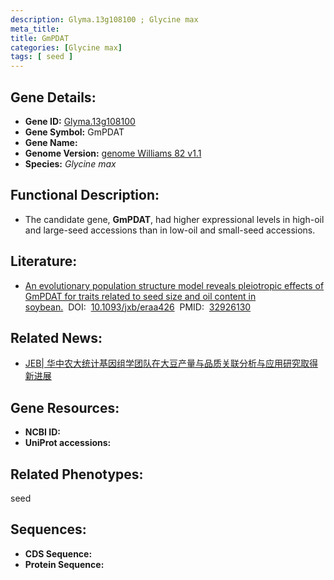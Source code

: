 ```yaml
---
description: Glyma.13g108100 ; Glycine max
meta_title:
title: GmPDAT
categories: [Glycine max]
tags: [ seed ]
---
```


## Gene Details:
- **Gene ID:**	[Glyma.13g108100]()
- **Gene Symbol:** GmPDAT
- **Gene Name:** 
- **Genome Version:** [genome Williams 82 v1.1]()
- **Species:** *Glycine max*

## Functional Description:
   - The candidate gene, **GmPDAT**, had higher expressional levels in high-oil and large-seed accessions than in low-oil and small-seed accessions.

## Literature:
   - [An evolutionary population structure model reveals pleiotropic effects of GmPDAT for traits related to seed size and oil content in soybean.]( https://academic.oup.com/jxb/article/71/22/6988/5905248)&nbsp;&nbsp;DOI:&nbsp;&nbsp;[10.1093/jxb/eraa426](https://academic.oup.com/jxb/article/71/22/6988/5905248)&nbsp;&nbsp;PMID:&nbsp;&nbsp;[32926130](https://pubmed.ncbi.nlm.nih.gov/32926130/)

## Related News:
   - [JEB| 华中农大统计基因组学团队在大豆产量与品质关联分析与应用研究取得新进展](https://mp.weixin.qq.com/s?__biz=Mzg3MDEwNDEyMg==&mid=2247496135&idx=2&sn=4353ab9e59db21ffe11914e69fe9e75e&chksm=ce905c92f9e7d584dcc8bd5ee80259ac1c0f33970981ef14340929e348af958edb0258978053&scene=27#wechat_redirect)

## Gene Resources:
- **NCBI ID:** [](https://www.ncbi.nlm.nih.gov/gene/?term=)
- **UniProt accessions:** [](https://www.uniprot.org/uniprotkb//entry)

## Related Phenotypes:
seed

## Sequences:
- **CDS Sequence:**
- **Protein Sequence:**
